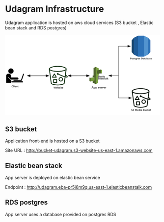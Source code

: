 # Udagram Infrastructure

Udagram application is hosted on aws cloud services (S3 bucket , Elastic bean stack and RDS postgres)

![infrastructure](./screenshots/infrastructure.png)

## S3 bucket

Application front-end is hosted on a S3 bucket

Site URL : <http://bucket-udagram.s3-website-us-east-1.amazonaws.com>

## Elastic bean stack

App server is deployed on elastic bean service

Endpoint : <http://udagram.eba-pr5i6m9q.us-east-1.elasticbeanstalk.com>

## RDS postgres

App server uses a database provided on postgres RDS
